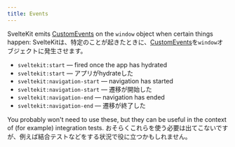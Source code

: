```yaml
---
title: Events
---
```


SvelteKit emits [CustomEvents](https://developer.mozilla.org/en-US/docs/Web/API/CustomEvent) on the `window` object when certain things happen:
SvelteKitは、特定のことが起きたときに、[CustomEvents](https://developer.mozilla.org/en-US/docs/Web/API/CustomEvent)を`window`オブジェクトに発生させます。

* `sveltekit:start` — fired once the app has hydrated
* `sveltekit:start` — アプリがhydrateした
* `sveltekit:navigation-start` — navigation has started
* `sveltekit:navigation-start` — 遷移が開始した
* `sveltekit:navigation-end` — navigation has ended
* `sveltekit:navigation-end` — 遷移が終了した

You probably won't need to use these, but they can be useful in the context of (for example) integration tests.
おそらくこれらを使う必要は出てこないですが、例えば結合テストなどをする状況で役に立つかもしれません。